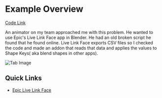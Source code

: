 # Example Overview
[Code Link](https://github.com/JMTechArt/Pipeline-Examples/tree/main/Blender/scripts/addons/Simu_FaceAnim)

An animator on my team approached me with this problem. He wanted to use Epic's Live Link Face app in Blender. He had an old broken script he found that he found online. Live Link Face exports CSV files so I checked the code and made an addon that reads that data and applies the values to Shape Keys( aka blend shapes in other apps).

![Tab Image](./IMGs/FaceAnim.gif) 


## Quick Links
- [Epic Live Link Face](https://www.unrealengine.com/en-US/blog/new-live-link-face-ios-app-now-available-for-real-time-facial-capture-with-unreal-engine)

   
